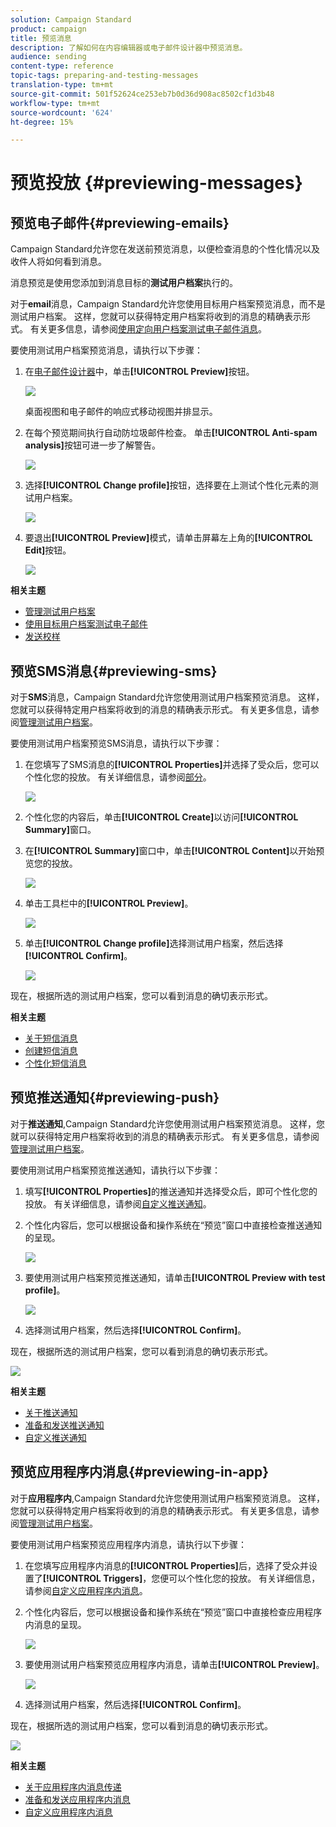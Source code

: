 ```yaml
---
solution: Campaign Standard
product: campaign
title: 预览消息
description: 了解如何在内容编辑器或电子邮件设计器中预览消息。
audience: sending
content-type: reference
topic-tags: preparing-and-testing-messages
translation-type: tm+mt
source-git-commit: 501f52624ce253eb7b0d36d908ac8502cf1d3b48
workflow-type: tm+mt
source-wordcount: '624'
ht-degree: 15%

---
```



# 预览投放 {#previewing-messages}

## 预览电子邮件{#previewing-emails}

Campaign Standard允许您在发送前预览消息，以便检查消息的个性化情况以及收件人将如何看到消息。

消息预览是使用您添加到消息目标的&#x200B;**测试用户档案**&#x200B;执行的。

对于&#x200B;**email**&#x200B;消息，Campaign Standard允许您使用目标用户档案预览消息，而不是测试用户档案。 这样，您就可以获得特定用户档案将收到的消息的精确表示形式。 有关更多信息，请参阅[使用定向用户档案测试电子邮件消息](../../sending/using/testing-messages-using-target.md)。

要使用测试用户档案预览消息，请执行以下步骤：

1. 在[电子邮件设计器](../../designing/using/designing-content-in-adobe-campaign.md)中，单击&#x200B;**[!UICONTROL Preview]**&#x200B;按钮。

   ![](assets/sending_preview.png)

   桌面视图和电子邮件的响应式移动视图并排显示。

1. 在每个预览期间执行自动防垃圾邮件检查。 单击&#x200B;**[!UICONTROL Anti-spam analysis]**&#x200B;按钮可进一步了解警告。

   ![](assets/sending_anti-spam_analysis.png)

1. 选择&#x200B;**[!UICONTROL Change profile]**&#x200B;按钮，选择要在上测试个性化元素的测试用户档案。

   ![](assets/sending_test-profile.png)

1. 要退出&#x200B;**[!UICONTROL Preview]**&#x200B;模式，请单击屏幕左上角的&#x200B;**[!UICONTROL Edit]**&#x200B;按钮。

   ![](assets/sending_preview_edit.png)

**相关主题**

* [管理测试用户档案](../../audiences/using/managing-test-profiles.md)
* [使用目标用户档案测试电子邮件](../../sending/using/testing-messages-using-target.md)
* [发送校样](../../sending/using/sending-proofs.md)

## 预览SMS消息{#previewing-sms}

对于&#x200B;**SMS**&#x200B;消息，Campaign Standard允许您使用测试用户档案预览消息。 这样，您就可以获得特定用户档案将收到的消息的精确表示形式。 有关更多信息，请参阅[管理测试用户档案](../../audiences/using/managing-test-profiles.md)。

要使用测试用户档案预览SMS消息，请执行以下步骤：

1. 在您填写了SMS消息的&#x200B;**[!UICONTROL Properties]**&#x200B;并选择了受众后，您可以个性化您的投放。 有关详细信息，请参阅[部分](../../channels/using/personalizing-sms-messages.md)。

   ![](assets/sms_preview.png)

1. 个性化您的内容后，单击&#x200B;**[!UICONTROL Create]**&#x200B;以访问&#x200B;**[!UICONTROL Summary]**&#x200B;窗口。

1. 在&#x200B;**[!UICONTROL Summary]**&#x200B;窗口中，单击&#x200B;**[!UICONTROL Content]**&#x200B;以开始预览您的投放。

   ![](assets/sms_preview_2.png)

1. 单击工具栏中的&#x200B;**[!UICONTROL Preview]**。

   ![](assets/sms_preview_3.png)

1. 单击&#x200B;**[!UICONTROL Change profile]**&#x200B;选择测试用户档案，然后选择&#x200B;**[!UICONTROL Confirm]**。

   ![](assets/sms_preview_4.png)

现在，根据所选的测试用户档案，您可以看到消息的确切表示形式。

**相关主题**

* [关于短信消息](../../channels/using/about-sms-messages.md)
* [创建短信消息](../../channels/using/creating-an-sms-message.md)
* [个性化短信消息](../../channels/using/personalizing-sms-messages.md)

## 预览推送通知{#previewing-push}

对于&#x200B;**推送通知**,Campaign Standard允许您使用测试用户档案预览消息。 这样，您就可以获得特定用户档案将收到的消息的精确表示形式。 有关更多信息，请参阅[管理测试用户档案](../../audiences/using/managing-test-profiles.md)。

要使用测试用户档案预览推送通知，请执行以下步骤：

1. 填写&#x200B;**[!UICONTROL Properties]**&#x200B;的推送通知并选择受众后，即可个性化您的投放。 有关详细信息，请参阅[自定义推送通知](../../channels/using/customizing-a-push-notification.md)。

1. 个性化内容后，您可以根据设备和操作系统在“预览”窗口中直接检查推送通知的呈现。

   ![](assets/push_preview.png)

1. 要使用测试用户档案预览推送通知，请单击&#x200B;**[!UICONTROL Preview with test profile]**。

   ![](assets/push_preview_2.png)

1. 选择测试用户档案，然后选择&#x200B;**[!UICONTROL Confirm]**。

现在，根据所选的测试用户档案，您可以看到消息的确切表示形式。

![](assets/push_preview_3.png)

**相关主题**

* [关于推送通知](../../channels/using/about-push-notifications.md)
* [准备和发送推送通知](../../channels/using/preparing-and-sending-a-push-notification.md)
* [自定义推送通知](../../channels/using/customizing-a-push-notification.md)

## 预览应用程序内消息{#previewing-in-app}

对于&#x200B;**应用程序内**,Campaign Standard允许您使用测试用户档案预览消息。 这样，您就可以获得特定用户档案将收到的消息的精确表示形式。 有关更多信息，请参阅[管理测试用户档案](../../audiences/using/managing-test-profiles.md)。

要使用测试用户档案预览应用程序内消息，请执行以下步骤：

1. 在您填写应用程序内消息的&#x200B;**[!UICONTROL Properties]**&#x200B;后，选择了受众并设置了&#x200B;**[!UICONTROL Triggers]**，您便可以个性化您的投放。 有关详细信息，请参阅[自定义应用程序内消息](../../channels/using/customizing-an-in-app-message.md)。

1. 个性化内容后，您可以根据设备和操作系统在“预览”窗口中直接检查应用程序内消息的呈现。

   ![](assets/in_app_preview.png)

1. 要使用测试用户档案预览应用程序内消息，请单击&#x200B;**[!UICONTROL Preview]**。

   ![](assets/in_app_preview_2.png)

1. 选择测试用户档案，然后选择&#x200B;**[!UICONTROL Confirm]**。

现在，根据所选的测试用户档案，您可以看到消息的确切表示形式。

![](assets/in_app_preview_3.png)

**相关主题**

* [关于应用程序内消息传递](../../channels/using/about-in-app-messaging.md)
* [准备和发送应用程序内消息](../../channels/using/preparing-and-sending-an-in-app-message.md)
* [自定义应用程序内消息](../../channels/using/customizing-an-in-app-message.md)
